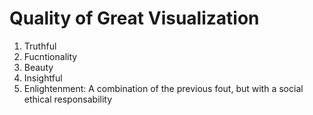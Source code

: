 # Quality of Great Visualization
  1. Truthful
  2. Fucntionality
  3. Beauty
  4. Insightful
  5. Enlightenment: A combination of the previous fout, but with a social ethical responsability 
